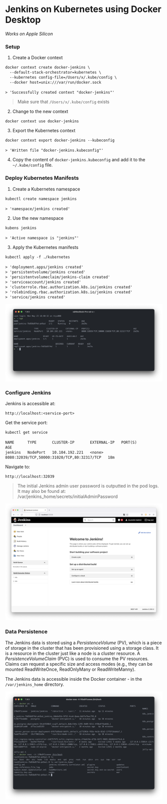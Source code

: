 # Jenkins on Kubernetes using Docker Desktop

_Works on Apple Silicon_

### Setup 

1. Create a Docker context 
```shell
docker context create docker-jenkins \
  --default-stack-orchestrator=kubernetes \
  --kubernetes config-file=/Users/x/.kube/config \
  --docker host=unix:///var/run/docker.sock

> 'Successfully created context "docker-jenkins"'
```
> Make sure that `/Users/x/.kube/config` exists

2. Change to the new context 
```shell
docker context use docker-jenkins
```

3. Export the Kubernetes context
```shell
docker context export docker-jenkins --kubeconfig

> 'Written file "docker-jenkins.kubeconfig"'
```

4. Copy the content of `docker-jenkins.kubeconfig` and add it to 
the `~/.kube/config` file. 


### Deploy Kubernetes Manifests 

1. Create a Kubernetes namespace 
```shell
kubectl create namespace jenkins

> 'namespace/jenkins created'
```

2. Use the new namespace
```shell
kubens jenkins

> 'Active namespace is "jenkins"'
```

3. Apply the Kubernetes manifests 
```shell
kubectl apply -f ./kubernetes

> 'deployment.apps/jenkins created'
> 'persistentvolume/jenkins created'
> 'persistentvolumeclaim/jenkins-claim created'
> 'serviceaccount/jenkins created'
> 'clusterrole.rbac.authorization.k8s.io/jenkins created'
> 'rolebinding.rbac.authorization.k8s.io/jenkins created'
> 'service/jenkins created'
```
![](resources/images/all-resources.png)


### Configure Jenkins

Jenkins is accessible at:
```shell
http://localhost:<service-port>
```
Get the service port: 
```shell
kubectl get service

NAME      TYPE       CLUSTER-IP       EXTERNAL-IP   PORT(S)                                       AGE
jenkins   NodePort   10.104.192.221   <none>        8080:32039/TCP,50000:31020/TCP,80:32317/TCP   18m
```
Navigate to:
```shell
http://localhost:32039
```
> The initial Jenkins admin user password is outputted in the pod logs. <br>
> It may also be found at: /var/jenkins_home/secrets/initialAdminPassword

![](resources/images/jenkins-ui.png)

### Data Persistence 

The Jenkins data is stored using a _PersistenceVolume_ (PV), which is a piece of storage in the cluster that 
has been provisioned using a storage class. It is a resource in the cluster just like a node is a cluster
resource. A _PersistenceVolumeClaim_ (PVC) is used to consume the PV resources. Claims can request a specific 
size and access modes (e.g., they can be mounted ReadWriteOnce, ReadOnlyMany or ReadWriteManny).

The Jenkins data is accessible inside the Docker container - in the `/var/jenkins_home` directory. 

![](resources/images/jenkins-docker-container.png)
